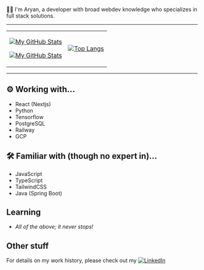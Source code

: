 👋🏻 I'm Aryan,
a developer with broad webdev knowledge who specializes in full stack solutions.

---

<table align="center"><tr><td align="center">

[![My GitHub Stats](https://github-readme-stats-one-bice.vercel.app/api?username=ary4nsinha&show_icons=true&theme=dark&role=OWNER,ORGANIZATION_MEMBER,COLLABORATOR&include_all_commits=true&count_private=true)](https://github.com/anuraghazra/github-readme-stats#gh-dark-mode-only)

[![My GitHub Stats](https://github-readme-stats-one-bice.vercel.app/api?username=ary4nsinha&show_icons=true&theme=default&role=OWNER,ORGANIZATION_MEMBER,COLLABORATOR&include_all_commits=true&count_private=true)](https://github.com/anuraghazra/github-readme-stats#gh-light-mode-only)

</td>
<td align="center">

[![Top Langs](https://github-readme-stats.vercel.app/api/top-langs/?username=ary4nsinha&layout=compact)](https://github.com/anuraghazra/github-readme-stats)

</td></tr></table>

---

## ⚙ Working with...
- React (Nextjs)
- Python
- Tensorflow
- PostgreSQL
- Railway
- GCP 

## 🛠 Familiar with (though no expert in)...

- JavaScript
- TypeScript
- TailwindCSS
- Java (Spring Boot)

## Learning

- _All of the above; it never stops!_

## Other stuff

For details on my work history,
please check out my [![LinkedIn](https://img.shields.io/badge/LinkedIn-Profile-blue?logo=linkedin)](https://www.linkedin.com/in/aryannsinha/)
